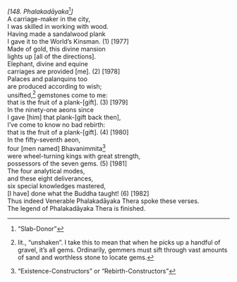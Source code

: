 *\[148. Phalakadāyaka*[^1]*\]*  
A carriage-maker in the city,  
I was skilled in working with wood.  
Having made a sandalwood plank  
I gave it to the World’s Kinsman. (1) \[1977\]  
Made of gold, this divine mansion  
lights up \[all of the directions\].  
Elephant, divine and equine  
carriages are provided \[me\]. (2) \[1978\]  
Palaces and palanquins too  
are produced according to wish;  
unsifted,[^2] gemstones come to me:  
that is the fruit of a plank-\[gift\]. (3) \[1979\]  
In the ninety-one aeons since  
I gave \[him\] that plank-\[gift back then\],  
I’ve come to know no bad rebirth:  
that is the fruit of a plank-\[gift\]. (4) \[1980\]  
In the fifty-seventh aeon,  
four \[men named\] Bhavanimmita[^3]  
were wheel-turning kings with great strength,  
possessors of the seven gems. (5) \[1981\]  
The four analytical modes,  
and these eight deliverances,  
six special knowledges mastered,  
\[I have\] done what the Buddha taught! (6) \[1982\]  
Thus indeed Venerable Phalakadāyaka Thera spoke these verses.  
The legend of Phalakadāyaka Thera is finished.  
[^1]: “Slab-Donor”  
[^2]: lit., “unshaken”. I take this to mean that when he picks up a
    handful of gravel, it’s all gems. Ordinarily, gemmers must sift
    through vast amounts of sand and worthless stone to locate gems.  
[^3]: “Existence-Constructors” or “Rebirth-Constructors”
